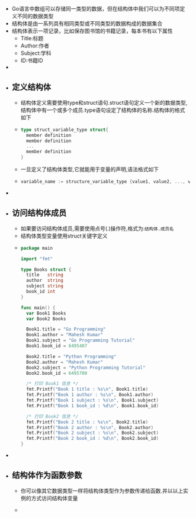 - Go语言中数组可以存储同一类型的数据，但在结构体中我们可以为不同项定义不同的数据类型
- 结构体是由一系列具有相同类型或不同类型的数据构成的数据集合
- 结构体表示一项记录，比如保存图书馆的书籍记录，每本书有以下属性
	- Title:标题
	- Author:作者
	- Subject:学科
	- ID:书籍ID
-
- ## 定义结构体
	- 结构体定义需要使用type和struct语句.struct语句定义一个新的数据类型,结构体中有一个或多个成员.type语句设定了结构体的名称.结构体的格式如下
	- ```go
	  type struct_variable_type struct{
	    member definition
	    member definition
	    ...
	    member definition
	  }
	  ```
	- 一旦定义了结构体类型,它就能用于变量的声明,语法格式如下
	- ```go
	  variable_name := structure_variable_type {value1, value2, ..., valuen}
	  ```
-
- ## 访问结构体成员
	- 如果要访问结构体成员,需要使用点号(.)操作符,格式为:`结构体.成员名`
	- 结构体类型变量使用struct关键字定义
	- ```go
	  package main
	  
	  import "fmt"
	  
	  type Books struct {
	  	title   string
	  	author  string
	  	subject string
	  	book_id int
	  }
	  
	  func main() {
	  	var Book1 Books
	  	var Book2 Books
	  
	  	Book1.title = "Go Programming"
	  	Book1.author = "Mahesh Kumar"
	  	Book1.subject = "Go Programming Tutorial"
	  	Book1.book_id = 6495407
	  
	  	Book2.title = "Python Programming"
	  	Book2.author = "Mahesh Kumar"
	  	Book2.subject = "Python Programming Tutorial"
	  	Book2.book_id = 6495700
	  
	  	/* 打印 Book1 信息 */
	  	fmt.Printf("Book 1 title : %s\n", Book1.title)
	  	fmt.Printf("Book 1 author : %s\n", Book1.author)
	  	fmt.Printf("Book 1 subject : %s\n", Book1.subject)
	  	fmt.Printf("Book 1 book_id : %d\n", Book1.book_id)
	  
	  	/* 打印 Book2 信息 */
	  	fmt.Printf("Book 2 title : %s\n", Book2.title)
	  	fmt.Printf("Book 2 author : %s\n", Book2.author)
	  	fmt.Printf("Book 2 subject : %s\n", Book2.subject)
	  	fmt.Printf("Book 2 book_id : %d\n", Book2.book_id)
	  }
	  ```
-
- ## 结构体作为函数参数
	- 你可以像其它数据类型一样将结构体类型作为参数传递给函数.并以以上实例的方式访问结构体变量
	- ```go
	  ```